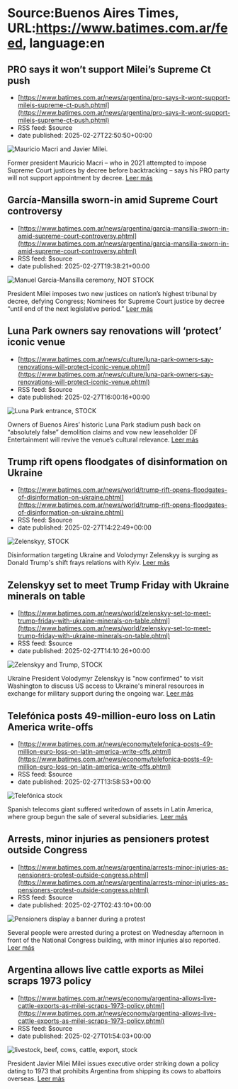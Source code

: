 # Source:Buenos Aires Times, URL:https://www.batimes.com.ar/feed, language:en

## PRO says it won’t support Milei’s Supreme Ct push
 - [https://www.batimes.com.ar/news/argentina/pro-says-it-wont-support-mileis-supreme-ct-push.phtml](https://www.batimes.com.ar/news/argentina/pro-says-it-wont-support-mileis-supreme-ct-push.phtml)
 - RSS feed: $source
 - date published: 2025-02-27T22:50:50+00:00

<p><img src="https://fotos.perfil.com/2025/01/10/trim/540/304/mauricio-macri-and-javier-milei-1945723.jpg" alt="Mauricio Macri and Javier Milei." /></p>Former president Mauricio Macri – who in 2021 attempted to impose Supreme Court justices by decree before backtracking – says his PRO party will not support appointment by decree. <a href="https://www.batimes.com.ar/news/argentina/pro-says-it-wont-support-mileis-supreme-ct-push.phtml">Leer más</a>

## García-Mansilla sworn-in amid Supreme Court controversy
 - [https://www.batimes.com.ar/news/argentina/garcia-mansilla-sworn-in-amid-supreme-court-controversy.phtml](https://www.batimes.com.ar/news/argentina/garcia-mansilla-sworn-in-amid-supreme-court-controversy.phtml)
 - RSS feed: $source
 - date published: 2025-02-27T19:38:21+00:00

<p><img src="https://fotos.perfil.com/2025/02/27/trim/540/304/manuel-garcia-mansilla-ceremony-not-stock-1975562.jpg" alt="Manuel García-Mansilla ceremony, NOT STOCK" /></p>President Milei imposes two new justices on nation’s highest tribunal by decree, defying Congress; Nominees for Supreme Court justice by decree “until end of the next legislative period.” <a href="https://www.batimes.com.ar/news/argentina/garcia-mansilla-sworn-in-amid-supreme-court-controversy.phtml">Leer más</a>

## Luna Park owners say renovations will ‘protect’ iconic venue
 - [https://www.batimes.com.ar/news/culture/luna-park-owners-say-renovations-will-protect-iconic-venue.phtml](https://www.batimes.com.ar/news/culture/luna-park-owners-say-renovations-will-protect-iconic-venue.phtml)
 - RSS feed: $source
 - date published: 2025-02-27T16:00:16+00:00

<p><img src="https://fotos.perfil.com/2025/02/27/trim/540/304/luna-park-entrance-stock-1975326.jpg" alt="Luna Park entrance, STOCK" /></p>Owners of Buenos Aires’ historic Luna Park stadium push back on “absolutely false” demolition claims and vow new leaseholder DF Entertainment will revive the venue’s cultural relevance. <a href="https://www.batimes.com.ar/news/culture/luna-park-owners-say-renovations-will-protect-iconic-venue.phtml">Leer más</a>

## Trump rift opens floodgates of disinformation on Ukraine
 - [https://www.batimes.com.ar/news/world/trump-rift-opens-floodgates-of-disinformation-on-ukraine.phtml](https://www.batimes.com.ar/news/world/trump-rift-opens-floodgates-of-disinformation-on-ukraine.phtml)
 - RSS feed: $source
 - date published: 2025-02-27T14:22:49+00:00

<p><img src="https://fotos.perfil.com/2025/02/27/trim/540/304/zelenskyy-stock-1975251.jpg" alt="Zelenskyy, STOCK" /></p>Disinformation targeting Ukraine and Volodymyr Zelenskyy is surging as Donald Trump's shift frays relations with Kyiv. <a href="https://www.batimes.com.ar/news/world/trump-rift-opens-floodgates-of-disinformation-on-ukraine.phtml">Leer más</a>

## Zelenskyy set to meet Trump Friday with Ukraine minerals on table
 - [https://www.batimes.com.ar/news/world/zelenskyy-set-to-meet-trump-friday-with-ukraine-minerals-on-table.phtml](https://www.batimes.com.ar/news/world/zelenskyy-set-to-meet-trump-friday-with-ukraine-minerals-on-table.phtml)
 - RSS feed: $source
 - date published: 2025-02-27T14:10:26+00:00

<p><img src="https://fotos.perfil.com/2025/02/27/trim/540/304/zelenskyy-and-trump-stock-1975230.jpg" alt="Zelenskyy and Trump, STOCK" /></p>Ukraine President Volodymyr Zelenskyy is "now confirmed" to visit Washington to discuss US access to Ukraine's mineral resources in exchange for military support during the ongoing war. <a href="https://www.batimes.com.ar/news/world/zelenskyy-set-to-meet-trump-friday-with-ukraine-minerals-on-table.phtml">Leer más</a>

## Telefónica posts 49-million-euro loss on Latin America write-offs
 - [https://www.batimes.com.ar/news/economy/telefonica-posts-49-million-euro-loss-on-latin-america-write-offs.phtml](https://www.batimes.com.ar/news/economy/telefonica-posts-49-million-euro-loss-on-latin-america-write-offs.phtml)
 - RSS feed: $source
 - date published: 2025-02-27T13:58:53+00:00

<p><img src="https://fotos.perfil.com/2025/02/27/trim/540/304/telefonica-stock-1975226.jpg" alt="Telefónica stock" /></p>Spanish telecoms giant suffered writedown of assets in Latin America, where group begun the sale of several subsidiaries.
 <a href="https://www.batimes.com.ar/news/economy/telefonica-posts-49-million-euro-loss-on-latin-america-write-offs.phtml">Leer más</a>

## Arrests, minor injuries as pensioners protest outside Congress
 - [https://www.batimes.com.ar/news/argentina/arrests-minor-injuries-as-pensioners-protest-outside-congress.phtml](https://www.batimes.com.ar/news/argentina/arrests-minor-injuries-as-pensioners-protest-outside-congress.phtml)
 - RSS feed: $source
 - date published: 2025-02-27T02:43:10+00:00

<p><img src="https://fotos.perfil.com/2025/02/27/trim/540/304/pensioners-display-a-banner-during-a-protest-1974942.jpg" alt="Pensioners display a banner during a protest" /></p>Several people were arrested during a protest on Wednesday afternoon in front of the National Congress building, with minor injuries also reported. <a href="https://www.batimes.com.ar/news/argentina/arrests-minor-injuries-as-pensioners-protest-outside-congress.phtml">Leer más</a>

## Argentina allows live cattle exports as Milei scraps 1973 policy
 - [https://www.batimes.com.ar/news/economy/argentina-allows-live-cattle-exports-as-milei-scraps-1973-policy.phtml](https://www.batimes.com.ar/news/economy/argentina-allows-live-cattle-exports-as-milei-scraps-1973-policy.phtml)
 - RSS feed: $source
 - date published: 2025-02-27T01:54:03+00:00

<p><img src="https://fotos.perfil.com/2025/02/27/trim/540/304/livestock-beef-cows-cattle-export-stock-1974931.jpg" alt="livestock, beef, cows, cattle, export, stock" /></p>President Javier Milei Milei issues executive order striking down a policy dating to 1973 that prohibits Argentina from shipping its cows to abattoirs overseas.  <a href="https://www.batimes.com.ar/news/economy/argentina-allows-live-cattle-exports-as-milei-scraps-1973-policy.phtml">Leer más</a>

